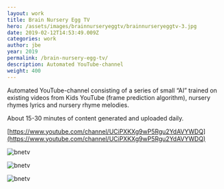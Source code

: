 ```yaml
---
layout: work
title: Brain Nursery Egg TV
hero: /assets/images/brainnurseryeggtv/brainnurseryeggtv-3.jpg
date: 2019-02-12T14:53:49.009Z
categories: work
author: jbe
year: 2019
permalink: /brain-nursery-egg-tv/
description: Automated YouTube-channel
weight: 400
---
```


Automated YouTube-channel consisting of a series of small “AI” trained on existing videos from Kids YouTube (frame prediction algorithm), nursery rhymes lyrics and nursery rhyme melodies. 


About 15-30 minutes of content generated and uploaded daily.


[https://www.youtube.com/channel/UCiPXKXg9wP5Rgu2YdAVYWDQ](https://www.youtube.com/channel/UCiPXKXg9wP5Rgu2YdAVYWDQ)

![bnetv](/assets/images/brainnurseryeggtv/brainnurseryeggtv-0.jpg "bnetv")

![bnetv](/assets/images/brainnurseryeggtv/brainnurseryeggtv-2.jpg "bnetv")

![bnetv](/assets/images/brainnurseryeggtv/brainnurseryeggtv-1.jpg "bnetv")
